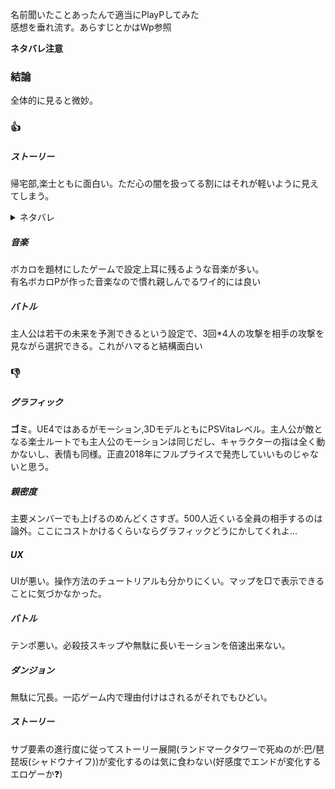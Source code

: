 名前聞いたことあったんで適当にPlayPしてみた<br>感想を垂れ流す。あらすじとかはWp参照

**ネタバレ注意**

### 結論

全体的に見ると微妙。

### 👍

##### ストーリー

帰宅部,楽士ともに面白い。ただ心の闇を扱ってる割にはそれが軽いように見えてしまう。

<details>
<summary>ネタバレ</summary>
帰宅部はまあ予想通り。ただ、全体を通してソーン(棗)が暴れただけのような気もする<br>
楽士ルートは絶望でいい。<br>正直こっちのルートを正史に取ったほうがゲームとしては面白い気がする
最後の罵倒も好き
</details>

<div>
<summary></summary>
</div>

##### 音楽

ボカロを題材にしたゲームで設定上耳に残るような音楽が多い。<br>有名ボカロPが作った音楽なので慣れ親しんでるワイ的には良い

##### バトル

主人公は若干の未来を予測できるという設定で、3回*4人の攻撃を相手の攻撃を見ながら選択できる。これがハマると結構面白い

### 👎

##### グラフィック

**ゴミ**。UE4ではあるがモーション,3DモデルともにPSVitaレベル。主人公が敵となる楽士ルートでも主人公のモーションは同じだし、キャラクターの指は全く動かないし、表情も同様。正直2018年にフルプライスで発売していいものじゃないと思う。

##### 親密度

主要メンバーでも上げるのめんどくさすぎ。500人近くいる全員の相手するのは論外。ここにコストかけるくらいならグラフィックどうにかしてくれよ…

##### UX

UIが悪い。操作方法のチュートリアルも分かりにくい。マップを□で表示できることに気づかなかった。

##### バトル

テンポ悪い。必殺技スキップや無駄に長いモーションを倍速出来ない。

##### ダンジョン

無駄に冗長。一応ゲーム内で理由付けはされるがそれでもひどい。

##### ストーリー

サブ要素の進行度に従ってストーリー展開(ランドマークタワーで死ぬのが:巴/琶琵坂(シャドウナイフ))が変化するのは気に食わない(好感度でエンドが変化するエロゲーか❓)


